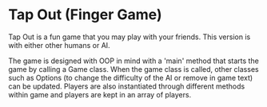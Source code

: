 # Tap Out (Finger Game)
Tap Out is a fun game that you may play with your friends. This version is with either other humans or AI.

The game is designed with OOP in mind with a 'main' method that starts the game by calling a Game class.
When the game class is called, other classes such as Options (to change the difficulty of the AI or remove in game text) can be updated.
Players are also instantiated through different methods within game and players are kept in an array of players.
